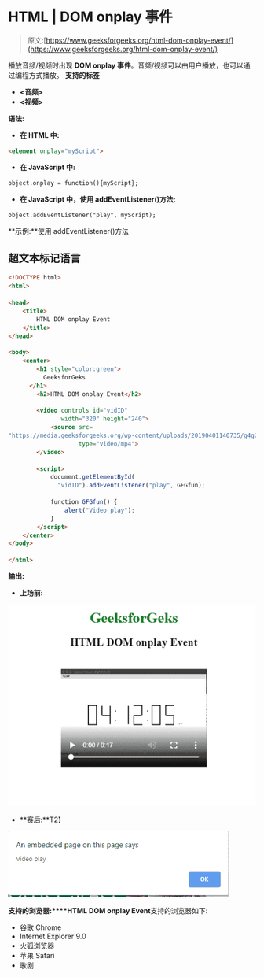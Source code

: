 # HTML | DOM onplay 事件

> 原文:[https://www.geeksforgeeks.org/html-dom-onplay-event/](https://www.geeksforgeeks.org/html-dom-onplay-event/)

播放音频/视频时出现 **DOM onplay 事件**。音频/视频可以由用户播放，也可以通过编程方式播放。
**支持的标签**

*   **<音频>**
*   **<视频>**

**语法:**

*   **在 HTML 中:**

```html
<element onplay="myScript">
```

*   **在 JavaScript 中:**

```html
object.onplay = function(){myScript};
```

*   **在 JavaScript 中，使用 addEventListener()方法:**

```html
object.addEventListener("play", myScript);
```

**示例:**使用 addEventListener()方法

## 超文本标记语言

```html
<!DOCTYPE html>
<html>

<head>
    <title>
        HTML DOM onplay Event
    </title>
</head>

<body>
    <center>
        <h1 style="color:green">
          GeeksforGeks
      </h1>
        <h2>HTML DOM onplay Event</h2>

        <video controls id="vidID"
               width="320" height="240">
            <source src=
"https://media.geeksforgeeks.org/wp-content/uploads/20190401140735/g4g2.mp4"
                    type="video/mp4">
        </video>

        <script>
            document.getElementById(
              "vidID").addEventListener("play", GFGfun);

            function GFGfun() {
                alert("Video play");
            }
        </script>
    </center>
</body>

</html>
```

**输出:**

*   **上场前:**

![](img/12e795d8d552d11eec4ed6a8e00c7371.png)

*   **赛后:**T2】

![](img/fc1cc4602d999fbcc2dd745a31650bb3.png)

**支持的浏览器:****HTML DOM onplay Event**支持的浏览器如下:

*   谷歌 Chrome
*   Internet Explorer 9.0
*   火狐浏览器
*   苹果 Safari
*   歌剧